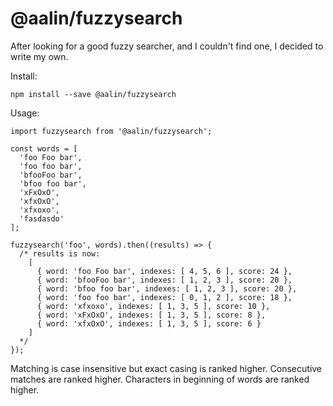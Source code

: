 # @aalin/fuzzysearch

After looking for a good fuzzy searcher, and I couldn't find one, I decided to write my own.

Install:

    npm install --save @aalin/fuzzysearch

Usage:

    import fuzzysearch from '@aalin/fuzzysearch';

    const words = [
      'foo Foo bar',
      'foo foo bar',
      'bfooFoo bar',
      'bfoo foo bar',
      'xFxOxO',
      'xfxOxO',
      'xfxoxo',
      'fasdasdo'
    ];

    fuzzysearch('foo', words).then((results) => {
      /* results is now:
        [
          { word: 'foo Foo bar', indexes: [ 4, 5, 6 ], score: 24 },
          { word: 'bfooFoo bar', indexes: [ 1, 2, 3 ], score: 20 },
          { word: 'bfoo foo bar', indexes: [ 1, 2, 3 ], score: 20 },
          { word: 'foo foo bar', indexes: [ 0, 1, 2 ], score: 18 },
          { word: 'xfxoxo', indexes: [ 1, 3, 5 ], score: 10 },
          { word: 'xFxOxO', indexes: [ 1, 3, 5 ], score: 8 },
          { word: 'xfxOxO', indexes: [ 1, 3, 5 ], score: 6 }
        ]
      */
    });

Matching is case insensitive but exact casing is ranked higher.
Consecutive matches are ranked higher.
Characters in beginning of words are ranked higher.
